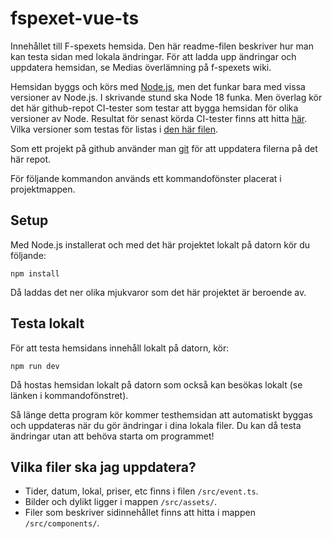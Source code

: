 # fspexet-vue-ts

Innehållet till F-spexets hemsida.
Den här readme-filen beskriver hur man kan testa sidan med lokala ändringar.
För att ladda upp ändringar och uppdatera hemsidan, se Medias överlämning på f-spexets wiki.

Hemsidan byggs och körs med [Node.js](https://nodejs.dev/en/), men det funkar bara med vissa versioner av Node.js.
I skrivande stund ska Node 18 funka. Men överlag kör det här github-repot CI-tester som testar att bygga hemsidan för olika versioner av Node.
Resultat för senast körda CI-tester finns att hitta [här](https://github.com/fspexet/fspexet-vue-ts/actions).
Vilka versioner som testas för listas i [den här filen](https://github.com/fspexet/fspexet-vue-ts/blob/master/.github/workflows/node.js.yml).

Som ett projekt på github använder man [git](https://git-scm.com/) för att uppdatera filerna på det här repot.

För följande kommandon används ett kommandofönster placerat i projektmappen.

## Setup
Med Node.js installerat och med det här projektet lokalt på datorn kör du följande:
```
npm install
```
Då laddas det ner olika mjukvaror som det här projektet är beroende av.

## Testa lokalt
För att testa hemsidans innehåll lokalt på datorn, kör:
```
npm run dev
```
Då hostas hemsidan lokalt på datorn som också kan besökas lokalt (se länken i kommandofönstret).

Så länge detta program kör kommer testhemsidan att automatiskt byggas och uppdateras när du gör ändringar i dina lokala filer. Du kan då testa ändringar utan att behöva starta om programmet!

## Vilka filer ska jag uppdatera?
* Tider, datum, lokal, priser, etc finns i filen `/src/event.ts`.
* Bilder och dylikt ligger i mappen `/src/assets/`.
* Filer som beskriver sidinnehållet finns att hitta i mappen `/src/components/`.
